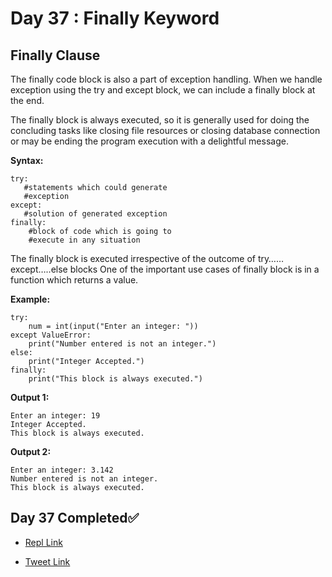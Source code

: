 # Day 37 : Finally Keyword

## Finally Clause
The finally code block is also a part of exception handling. When we handle exception using the try and except block, we can include a finally block at the end. 

The finally block is always executed, so it is generally used for doing the concluding tasks like closing file resources or closing database connection or may be ending the program execution with a delightful message.

**Syntax:**
```
try:
   #statements which could generate 
   #exception
except:
   #solution of generated exception
finally:
    #block of code which is going to 
    #execute in any situation
```

The finally block is executed irrespective of the outcome of try……except…..else blocks
One of the important use cases of finally block is in a function which returns a value.

**Example:**
```
try:
    num = int(input("Enter an integer: "))
except ValueError:
    print("Number entered is not an integer.")
else:
    print("Integer Accepted.")
finally:
    print("This block is always executed.")
```

**Output 1:**
```
Enter an integer: 19
Integer Accepted.
This block is always executed.
```

**Output 2:**
```
Enter an integer: 3.142
Number entered is not an integer.
This block is always executed.
```

## Day 37 Completed✅ 

* [Repl Link](https://replit.com/@kishanrajput23/37-Day37-Finally-keyword)

* [Tweet Link](https://twitter.com/kishan_rajput23/status/1610336102757584896?s=20&t=pBzB-KaWnNbzQpuoCDWzew)

